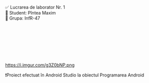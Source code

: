 ✅ Lucrarea de laborator Nr. 1 <br>
👔 Student: Pîntea Maxim <br>
📃 Grupa: InfR-47 <br> <br> <br> <br> <br> <br> <br> <br>

https://i.imgur.com/g3Z0bNP.png



❗Proiect efectuat în Android Studio la obiectul Programarea Android <br>

